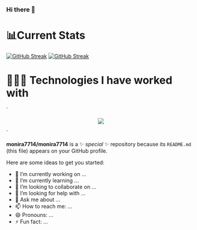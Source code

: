 ### Hi there 👋







# 📊Current Stats
[![GitHub Streak](https://github-readme-streak-stats.herokuapp.com?user=monira7714&theme=noctis-minimus)](https://git.io/streak-stats)
[![GitHub Streak](https://github-readme-streak-stats.herokuapp.com?user=monira7714&theme=noctis-minimus&card_width=520)](https://git.io/streak-stats)
# 👩🏻‍💻 Technologies I have worked with

`<p align="center">
  <a href="https://skillicons.dev">
    <img src="https://skillicons.dev/icons?i=html,css,tailwind,js,vite,react,mongodb,firebase,vercel,figma,github" />
  </a>
</p>`

**monira7714/monira7714** is a ✨ _special_ ✨ repository because its `README.md` (this file) appears on your GitHub profile.

Here are some ideas to get you started:

- 🔭 I’m currently working on ...
- 🌱 I’m currently learning ...
- 👯 I’m looking to collaborate on ...
- 🤔 I’m looking for help with ...
- 💬 Ask me about ...
- 📫 How to reach me: ...
- 😄 Pronouns: ...
- ⚡ Fun fact: ...


